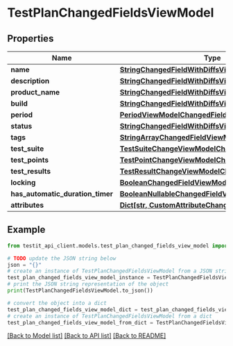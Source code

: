 # TestPlanChangedFieldsViewModel


## Properties

Name | Type | Description | Notes
------------ | ------------- | ------------- | -------------
**name** | [**StringChangedFieldWithDiffsViewModel**](StringChangedFieldWithDiffsViewModel.md) |  | [optional] 
**description** | [**StringChangedFieldWithDiffsViewModel**](StringChangedFieldWithDiffsViewModel.md) |  | [optional] 
**product_name** | [**StringChangedFieldWithDiffsViewModel**](StringChangedFieldWithDiffsViewModel.md) |  | [optional] 
**build** | [**StringChangedFieldWithDiffsViewModel**](StringChangedFieldWithDiffsViewModel.md) |  | [optional] 
**period** | [**PeriodViewModelChangedFieldViewModel**](PeriodViewModelChangedFieldViewModel.md) |  | [optional] 
**status** | [**StringChangedFieldWithDiffsViewModel**](StringChangedFieldWithDiffsViewModel.md) |  | [optional] 
**tags** | [**StringArrayChangedFieldViewModel**](StringArrayChangedFieldViewModel.md) |  | [optional] 
**test_suite** | [**TestSuiteChangeViewModelChangedFieldViewModel**](TestSuiteChangeViewModelChangedFieldViewModel.md) |  | [optional] 
**test_points** | [**TestPointChangeViewModelChangedFieldViewModel**](TestPointChangeViewModelChangedFieldViewModel.md) |  | [optional] 
**test_results** | [**TestResultChangeViewModelChangedFieldViewModel**](TestResultChangeViewModelChangedFieldViewModel.md) |  | [optional] 
**locking** | [**BooleanChangedFieldViewModel**](BooleanChangedFieldViewModel.md) |  | [optional] 
**has_automatic_duration_timer** | [**BooleanNullableChangedFieldViewModel**](BooleanNullableChangedFieldViewModel.md) |  | [optional] 
**attributes** | [**Dict[str, CustomAttributeChangeModel]**](CustomAttributeChangeModel.md) |  | [optional] 

## Example

```python
from testit_api_client.models.test_plan_changed_fields_view_model import TestPlanChangedFieldsViewModel

# TODO update the JSON string below
json = "{}"
# create an instance of TestPlanChangedFieldsViewModel from a JSON string
test_plan_changed_fields_view_model_instance = TestPlanChangedFieldsViewModel.from_json(json)
# print the JSON string representation of the object
print(TestPlanChangedFieldsViewModel.to_json())

# convert the object into a dict
test_plan_changed_fields_view_model_dict = test_plan_changed_fields_view_model_instance.to_dict()
# create an instance of TestPlanChangedFieldsViewModel from a dict
test_plan_changed_fields_view_model_from_dict = TestPlanChangedFieldsViewModel.from_dict(test_plan_changed_fields_view_model_dict)
```
[[Back to Model list]](../README.md#documentation-for-models) [[Back to API list]](../README.md#documentation-for-api-endpoints) [[Back to README]](../README.md)


